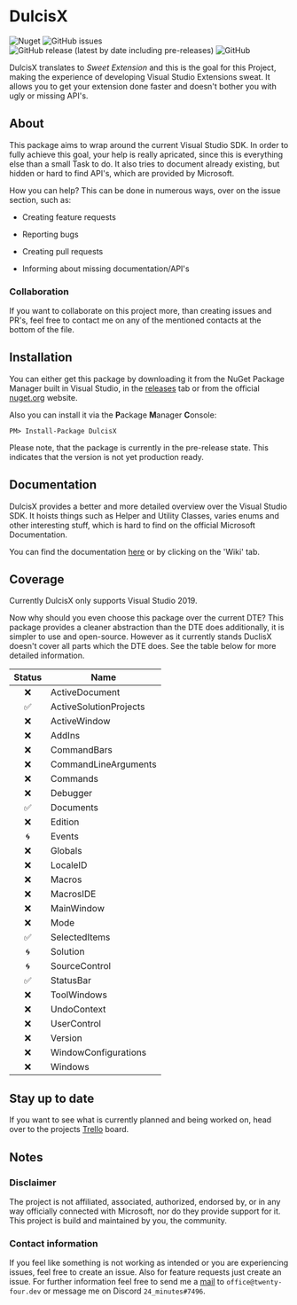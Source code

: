 # DulcisX

![Nuget](https://img.shields.io/nuget/dt/DulcisX?style=flat-square) <img alt="GitHub issues" src="https://img.shields.io/github/issues-raw/TwentyFourMinutes/DulcisX?style=flat-square"> <img alt="GitHub release (latest by date including pre-releases)" src="https://img.shields.io/github/v/release/TwentyFourMinutes/DulcisX?include_prereleases&style=flat-square"> ![GitHub](https://img.shields.io/github/license/TwentyFourMinutes/DulcisX?style=flat-square)

DulcisX translates to _Sweet Extension_ and this is the goal for this Project, making the experience of developing Visual Studio Extensions sweat. It allows you to get your extension done faster and doesn't bother you with ugly or missing API's.

## About

This package aims to wrap around the current Visual Studio SDK. In order to fully achieve this goal, your help is really apricated, since this is everything else than a small Task to do. It also tries to document already existing, but hidden or hard to find API's, which are provided by Microsoft.

How you can help? This can be done in numerous ways, over on the issue section, such as:

- Creating feature requests

- Reporting bugs

- Creating pull requests

- Informing about missing documentation/API's

### Collaboration

If you want to collaborate on this project more, than creating issues and PR's, feel free to contact me on any of the mentioned contacts at the bottom of the file.

## Installation

You can either get this package by downloading it from the NuGet Package Manager built in Visual Studio, in the [releases](https://github.com/TwentyFourMinutes/DulcisX/releases) tab or from the official [nuget.org](https://www.nuget.org/packages/DulcisX) website.

Also you can install it via the **P**ackage **M**anager **C**onsole:

```
PM> Install-Package DulcisX
```

Please note, that the package is currently in the pre-release state. This indicates that the version is not yet production ready.

## Documentation

DulcisX provides a better and more detailed overview over the Visual Studio SDK. It hoists things such as Helper and Utility Classes, varies enums and other interesting stuff, which is hard to find on the official Microsoft Documentation.  

You can find the documentation [here](https://github.com/TwentyFourMinutes/DulcisX/wiki) or by clicking on the 'Wiki' tab.

## Coverage

Currently DulcisX only supports Visual Studio 2019. 

Now why should you even choose this package over the current DTE? This package provides a cleaner abstraction than the DTE does additionally, it is simpler to use and open-source. However as it currently stands DuclisX doesn't cover all parts which the DTE does. See the table below for more detailed information.

| Status | Name                   |
| :----: | ---------------------- |
|   ❌    | ActiveDocument         |
|   ✅    | ActiveSolutionProjects |
|   ❌    | ActiveWindow           |
|   ❌    | AddIns                 |
|   ❌    | CommandBars            |
|   ❌    | CommandLineArguments   |
|   ❌    | Commands               |
|   ❌    | Debugger               |
|   ✅    | Documents              |
|   ❌    | Edition                |
|   🌀    | Events                 |
|   ❌    | Globals                |
|   ❌    | LocaleID               |
|   ❌    | Macros                 |
|   ❌    | MacrosIDE              |
|   ❌    | MainWindow             |
|   ❌    | Mode                   |
|   ✅    | SelectedItems          |
|   🌀    | Solution               |
|   🌀    | SourceControl          |
|   ✅    | StatusBar              |
|   ❌    | ToolWindows            |
|   ❌    | UndoContext            |
|   ❌    | UserControl            |
|   ❌    | Version                |
|   ❌    | WindowConfigurations   |
|   ❌    | Windows                |



## Stay up to date

If you want to see what is currently planned and being worked on, head over to the projects [Trello](https://trello.com/b/wHTa9Vb8/dulcisx) board. 

## Notes

### Disclaimer

The project is not affiliated, associated, authorized, endorsed by, or in any way officially connected with Microsoft, nor do they provide support for it. This project is build and maintained by you, the community. 

### Contact information

If you feel like something is not working as intended or you are experiencing issues, feel free to create an issue. Also for feature requests just create an issue. For further information feel free to send me a [mail](mailto:office@twenty-four.dev) to `office@twenty-four.dev` or message me on Discord `24_minutes#7496`.